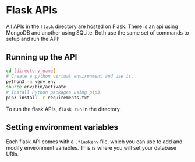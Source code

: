 # Flask APIs

All APIs in the `flask` directory are hosted on Flask. There is an api using MongoDB and another using SQLite. Both use the same set of commands to setup and run the API:

## Running up the API

```bash
cd [directory_name]
# Create a python virtual environment and use it.
python3 -m venv env
source env/bin/activate
# Install Python packages using pip3.
pip3 install -r requirements.txt
```
To run the flask APIs, `flask run` in the directory.

## Setting environment variables

Each flask API comes with a `.flaskenv` file, which you can use to add and modify environment variables. This is where you will set your database URIs.